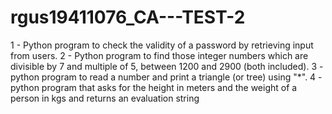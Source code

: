 # rgus19411076_CA---TEST-2
1 - Python program to check the validity of a password by retrieving input from users.
2 - Python program to find those integer numbers which are divisible by 7 and multiple of 5, between 1200 and 2900 (both included).
3 - python program to read a number and print a triangle (or tree) using "*".
4 -  python program that asks for the height in meters and the weight of a person in kgs and returns an evaluation string
